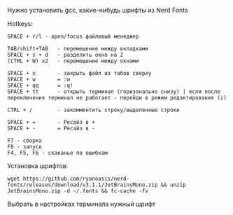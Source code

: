 Нужно установить gcc, какие-нибудь шрифты из Nerd Fonts

Hotkeys:
```
SPACE + r/l - open/focus файловый менеджер

TAB/shift+TAB   - перемещение между вкладками
SPACE + s + d   - разделить окно на 2
(CTRL + W) x2   - перемещение между окнами 

SPACE + x       - закрыть файл из табов сверху
SPACE + w       = :w
SPACE + qq      = :q!
SPACE + tt      - открыть терминал (горизонально снизу) | если после переключения терминал не работает - перейди в режим редактирования (i)

CTRL + /        - закомментить строку/выделенные строки

SPACE + =       - Ресайз в +
SPACE + -       = Ресайз в -

F7 - сборка
F8 - запуск 
F4, F5, F6 - скаканье по ошибкам
```

Установка шрифтов:
```
wget https://github.com/ryanoasis/nerd-fonts/releases/download/v3.1.1/JetBrainsMono.zip && unzip JetBrainsMono.zip -d ~/.fonts && fc-cache -fv
```
Выбрать в настройках терминала нужный шрифт 
